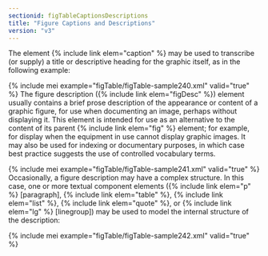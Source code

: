 ```yaml
---
sectionid: figTableCaptionsDescriptions
title: "Figure Captions and Descriptions"
version: "v3"
---
```


The element {% include link elem="caption" %} may be used to transcribe (or supply) a title or
descriptive heading for the graphic itself, as in the following example:

{% include mei example="figTable/figTable-sample240.xml" valid="true" %}
The figure description ({% include link elem="figDesc" %}) element usually contains a brief
prose description of the appearance or content of a graphic figure, for use when documenting
an image, perhaps without displaying it. This element is intended for use as an alternative
to the content of its parent {% include link elem="fig" %} element; for example, for display
when the equipment in use cannot display graphic images. It may also be used for indexing
or
documentary purposes, in which case best practice suggests the use of controlled vocabulary
terms.

{% include mei example="figTable/figTable-sample241.xml" valid="true" %}
Occasionally, a figure description may have a complex structure. In this case, one
or more
textual component elements ({% include link elem="p" %} [paragraph], {% include link elem="table" %}, {% include link elem="list" %}, {% include link elem="quote" %}, or {% include link elem="lg" %} [linegroup]) may be used to model the internal structure of the description:

{% include mei example="figTable/figTable-sample242.xml" valid="true" %}
